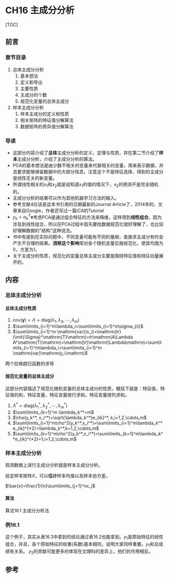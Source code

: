 # CH16 主成分分析

[TOC]

## 前言

### 章节目录

1. 总体主成分分析
   1. 基本想法
   1. 定义和导出
   1. 主要性质
   1. 主成分的个数
   1. 规范化变量的总体主成分
1. 样本主成分分析
   1. 样本主成分的定义和性质
   1. 相关矩阵的特征值分解算法
   1. 数据矩阵的奇异值分解算法

### 导读

- 这部分内容介绍了**总体**主成分分析的定义，定理与性质，并在第二节介绍了**样本**主成分分析，介绍了主成分分析的算法。
- PCA的基本想法是由少数不相关的变量来代替相关的变量，用来表示数据，并且要求能够保留数据中的大部分信息。注意这个不是特征选择，得到的主成分是线性无关的新变量。
- 所谓线性相关的$x_1$和$x_2$就是说知道$x_1$的值的情况下，$x_2$的预测不是完全随机的。
- 主成分分析的结果可以作为其他机器学习方法的输入。
- 参考文献4应该是这本书引用的日期最新的Journal Article了，2014年的，文章来自Google，作者还写过一篇ICA的Tutorial
- $y_k=\alpha_k^\mathrm{T}\boldsymbol{x}$考虑PCA是通过组合特征的方法来降维，这样用到**线性组合**。因为涉及到线性组合，所以在PCA过程中首先要给数据规范化就好理解了，也比较好理解数据的"结构"这种说法。
- 书中有提到在实际问题中，不同变量可能有不同的量纲，直接求主成分有时会产生不合理的结果。**消除这个影响**常对各个随机变量实施规范化，使其均值为0，方差为1。
- 关于主成分的性质，规范化的变量总体主成分主要是围绕特征值和特征向量展开的。

## 内容
### 总体主成分分析

#### 总体主成分性质

1. $\mathrm{cov}(\boldsymbol{y})=\Lambda=\mathrm{diag}(\lambda_1,\lambda_2,\cdots,\lambda_m)$
2. $\sum\limits_{i=1}^m\lambda_i=\sum\limits_{i=1}^m\sigma_{ii}$
3. $\sum\limits_{i=1}^m \mathrm{var}(x_i)=\mathrm{tr}(\mit{\Sigma}^\mathrm{T}\mathrm)=tr\mathrm(A\Lambda A^\mathrm{T}\mathrm)=\mathrm{tr}\mathrm(\Lambda\mathrm)=\sum\limits_{i=1}^m\lambda_i=\sum\limits_{i=1}^m \mathrm{var}\mathrm(y_i\mathrm)$



两个拉格朗日函数的求导

#### 规范化变量的总体主成分
这部分内容描述了规范化随机变量的总体主成分的性质，概括下就是：特征值，特征值的和，特征变量，特征变量按行求和，特征变量按列求和。
1. $\Lambda^*=\mathrm{diag}(\lambda_1^*, \lambda_2^*, \cdots, \lambda_m^*)$
1. $\sum\limits_{k=1}^m \lambda_k^*=m$
1. $\rho(y_k^*, x_i^*)=\sqrt{\lambda_k^*}e_{ik}^*, k,i=1,2,\cdots,m$
1. $\sum\limits_{i=1}^m\rho^2(y_k^*,x_i^*)=\sum\limits_{i=1}^m\lambda_k^*e_{ik}^{*2}=\lambda_k^*,k=1,2,\cdots,m$
1. $\sum\limits_{k=1}^m\rho^2(y_k^*,x_i^*)=\sum\limits_{k=1}^m\lambda_k^*e_{ik}^{*2}=1,i=1,2,\cdots,m$

### 样本主成分分析

观测数据上进行主成分分析就是样本主成分分析。

给定样本矩阵$X$，可以**估计**样本均值以及样本协方差。

$\bar{x}=\frac{1}{n}\sum\limits_{j=1}^nx_j$



#### 算法

算法16.1 主成分分析法




### 例16.1
这个例子，其实从表16.3中拿到的结论通过表16.2也能拿到。$y_1$是原始特征的线性组合，并且，各个原始特征的权重(系数)基本相同，说明大家同样重要。$y_1$和总成绩有关系。
$y_2$的贡献可能更多的体现在文理科的差异上，他们的作用相反。




## 参考

